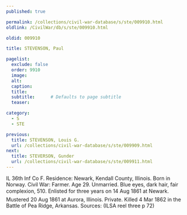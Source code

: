 ```yaml
---
published: true

permalink: /collections/civil-war-database/s/ste/009910.html
oldlink: /CivilWar/db/s/ste/009910.html

oldid: 009910

title: STEVENSON, Paul

pagelist:
  exclude: false
  order: 9910
  image: 
  alt:
  caption:
  title:
  subtitle:      # Defaults to page subtitle
  teaser:

category: 
  - S 
  - STE

previous:
  title: STEVENSON, Louis G.
  url: /collections/civil-war-database/s/ste/009909.html  
next:
  title: STEVERSON, Gunder
  url: /collections/civil-war-database/s/ste/009911.html   
---
```

IL 36th Inf Co F. Residence: Newark, Kendall County, Illinois. Born in Norway. Civil War: Farmer. Age 29. Unmarried. Blue eyes, dark hair, fair complexion, 5&#146;10&#148;. Enlisted for three years on 14 Aug 1861 at Newark. Mustered 20 Aug 1861 at Aurora, Illinois. Private. Killed 4 Mar 1862 in the Battle of Pea Ridge, Arkansas. Sources: (ILSA reel three p 72)